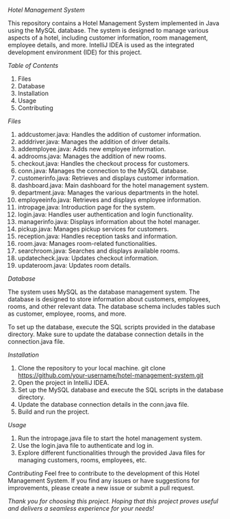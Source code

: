 *Hotel Management System*

This repository contains a Hotel Management System implemented in Java using the MySQL database. The system is designed to manage various aspects of a hotel, including customer information, room management, employee details, and more. IntelliJ IDEA is used as the integrated development environment (IDE) for this project.

*Table of Contents*
1) Files
2) Database
3) Installation
4) Usage
5) Contributing

*Files*
1) addcustomer.java: Handles the addition of customer information.
2) adddriver.java: Manages the addition of driver details.
3) addemployee.java: Adds new employee information.
4) addrooms.java: Manages the addition of new rooms.
5) checkout.java: Handles the checkout process for customers.
6) conn.java: Manages the connection to the MySQL database.
7) customerinfo.java: Retrieves and displays customer information.
8) dashboard.java: Main dashboard for the hotel management system.
9) department.java: Manages the various departments in the hotel.
10) employeeinfo.java: Retrieves and displays employee information.
11) intropage.java: Introduction page for the system.
12) login.java: Handles user authentication and login functionality.
13) managerinfo.java: Displays information about the hotel manager.
14) pickup.java: Manages pickup services for customers.
15) reception.java: Handles reception tasks and information.
16) room.java: Manages room-related functionalities.
17) searchroom.java: Searches and displays available rooms.
18) updatecheck.java: Updates checkout information.
19) updateroom.java: Updates room details.

*Database*

The system uses MySQL as the database management system. The database is designed to store information about customers, employees, rooms, and other relevant data. The database schema includes tables such as customer, employee, rooms, and more.

To set up the database, execute the SQL scripts provided in the database directory. Make sure to update the database connection details in the connection.java file.

*Installation*
1) Clone the repository to your local machine.
git clone https://github.com/your-username/hotel-management-system.git
2) Open the project in IntelliJ IDEA.
3) Set up the MySQL database and execute the SQL scripts in the database directory.
4) Update the database connection details in the conn.java file.
5) Build and run the project.

*Usage*
1) Run the intropage.java file to start the hotel management system.
2) Use the login.java file to authenticate and log in.
3) Explore different functionalities through the provided Java files for managing customers, rooms, employees, etc.

*Contributing*
Feel free to contribute to the development of this Hotel Management System. If you find any issues or have suggestions for improvements, please create a new issue or submit a pull request.

*Thank you for choosing this project. Hoping that this project  proves useful and delivers a seamless experience for your needs!*
